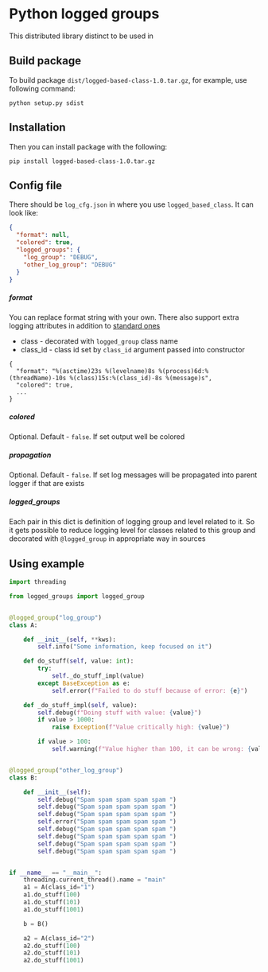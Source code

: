 # Python logged groups

This distributed library distinct to be used in

## Build package

To build package `dist/logged-based-class-1.0.tar.gz`, for example, use following command:

```
python setup.py sdist
```

## Installation 

Then you can install package with the following:

```
pip install logged-based-class-1.0.tar.gz
```

## Config file

There should be `log_cfg.json` in where you use `logged_based_class`. It can look like:

```json
{
  "format": null,
  "colored": true,
  "logged_groups": {
    "log_group": "DEBUG",
    "other_log_group": "DEBUG"
  }
}
```

##### format

You can replace format string with your own. There also support extra logging attributes in addition to [standard ones](https://docs.python.org/3/library/logging.html#logrecord-attributes)

  * class - decorated with `logged_group` class name
  * class_id - class id set by `class_id` argument passed into constructor

```
{
  "format": "%(asctime)23s %(levelname)8s %(process)6d:%(threadName)-10s %(class)15s:%(class_id)-8s %(message)s",
  "colored": true,
  ...
}
```

##### colored

Optional. Default - `false`. If set output well be colored

##### propagation

Optional. Default - `false`. If set log messages will be propagated into parent logger if that are exists

##### logged_groups

Each pair in this dict is definition of logging group and level related to it.
So it gets possible to reduce logging level for classes related to this group and decorated with `@logged_group` in appropriate way in sources


## Using example

```python
import threading

from logged_groups import logged_group


@logged_group("log_group")
class A:

    def __init__(self, **kws):
        self.info("Some information, keep focused on it")

    def do_stuff(self, value: int):
        try:
            self._do_stuff_impl(value)
        except BaseException as e:
            self.error(f"Failed to do stuff because of error: {e}")

    def _do_stuff_impl(self, value):
        self.debug(f"Doing stuff with value: {value}")
        if value > 1000:
            raise Exception(f"Value critically high: {value}")

        if value > 100:
            self.warning(f"Value higher than 100, it can be wrong: {value}")


@logged_group("other_log_group")
class B:

    def __init__(self):
        self.debug("Spam spam spam spam spam ")
        self.debug("Spam spam spam spam spam ")
        self.debug("Spam spam spam spam spam ")
        self.error("Spam spam spam spam spam ")
        self.debug("Spam spam spam spam spam ")
        self.debug("Spam spam spam spam spam ")
        self.debug("Spam spam spam spam spam ")
        self.debug("Spam spam spam spam spam ")


if __name__ == "__main__":
    threading.current_thread().name = "main"
    a1 = A(class_id="1")
    a1.do_stuff(100)
    a1.do_stuff(101)
    a1.do_stuff(1001)

    b = B()

    a2 = A(class_id="2")
    a2.do_stuff(100)
    a2.do_stuff(101)
    a2.do_stuff(1001)
```
